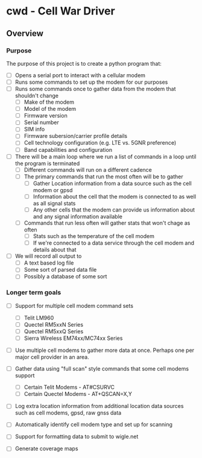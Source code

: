 # cwd - Cell War Driver

## Overview

### Purpose

The purpose of this project is to create a python program that:

  - [ ] Opens a serial port to interact with a cellular modem
  - [ ] Runs some commands to set up the modem for our purposes
  - [ ] Runs some commands once to gather data from the modem that shouldn't change
    - [ ] Make of the modem
    - [ ] Model of the modem
    - [ ] Firmware version
    - [ ] Serial number
    - [ ] SIM info
    - [ ] Firmware subersion/carrier profile details
    - [ ] Cell technology configuration (e.g. LTE vs. 5GNR preference)
    - [ ] Band capabilities and configuration
  - [ ] There will be a main loop where we run a list of commands in a loop until the program is terminated
    - [ ] Different commands will run on a different cadence
    - [ ] The primary commands that run the most often will be to gather
      - [ ] Gather Location information from a data source such as the cell modem or gpsd
      - [ ] Information about the cell that the modem is connected to as well as all signal stats
      - [ ] Any other cells that the modem can provide us information about and any signal information available
    - [ ] Commands that run less often will gather stats that won't chage as often
      - [ ] Stats such as the temperature of the cell modem
      - [ ] If we're connected to a data service through the cell modem and details about that
  - [ ] We will record all output to
    - [ ] A text based log file
    - [ ] Some sort of parsed data file
    - [ ] Possibly a database of some sort

### Longer term goals

  - [ ] Support for multiple cell modem command sets
    - [ ] Telit LM960
    - [ ] Quectel RM5xxN Series
    - [ ] Quectel RM5xxQ Series
    - [ ] Sierra Wireless EM74xx/MC74xx Series
  - [ ] Use multiple cell modems to gather more data at once. Perhaps one per major cell provider in an area.
  - [ ] Gather data using "full scan" style commands that some cell modems support
    - [ ] Certain Telit Modems - AT#CSURVC
    - [ ] Certain Quectel Modems - AT+QSCAN=X,Y 
  - [ ] Log extra location information from additional location data sources such as cell modems, gpsd, raw gnss data
  - [ ] Automatically identify cell modem type and set up for scanning
  - [ ] Support for formatting data to submit to wigle.net
  - [ ] Generate coverage maps

